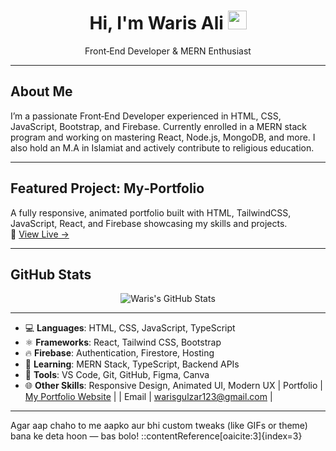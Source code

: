 <!-- Header -->
<h1 align="center">Hi, I'm Waris Ali <img src="https://media.giphy.com/media/hvRJCLFzcasrR4ia7z/giphy.gif" width="30px"></h1>
<p align="center">Front‑End Developer & MERN Enthusiast</p>

---

##  About Me
I’m a passionate Front‑End Developer experienced in HTML, CSS, JavaScript, Bootstrap, and Firebase. Currently enrolled in a MERN stack program and working on mastering React, Node.js, MongoDB, and more. I also hold an M.A in Islamiat and actively contribute to religious education.

---

##  Featured Project: My‑Portfolio
A fully responsive, animated portfolio built with HTML, TailwindCSS, JavaScript, React, and Firebase showcasing my skills and projects.  
🔗 [View Live →](https://warisgulzar123.github.io/My-portfolio/)

---

##  GitHub Stats  
<p align="center">
  <img src="https://github-readme-stats.vercel.app/api?username=warisgulzar123&show_icons=true&theme=default" alt="Waris's GitHub Stats">
</p>

---

- 💻 **Languages**: HTML, CSS, JavaScript, TypeScript
- ⚛️ **Frameworks**: React, Tailwind CSS, Bootstrap
- 🔥 **Firebase**: Authentication, Firestore, Hosting
- 🧠 **Learning**: MERN Stack, TypeScript, Backend APIs
- 🧰 **Tools**: VS Code, Git, GitHub, Figma, Canva
- 🌐 **Other Skills**: Responsive Design, Animated UI, Modern UX
| Portfolio | [My Portfolio Website](https://warisgulzar123.github.io/My-portfolio/) |
| Email | warisgulzar123@gmail.com |

---



Agar aap chaho to me aapko aur bhi custom tweaks (like GIFs or theme) bana ke deta hoon — bas bolo!
::contentReference[oaicite:3]{index=3}
